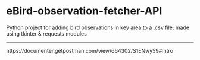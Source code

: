 # eBird-observation-fetcher-API
Python project for adding bird observations in key area to a .csv file;
made using tkinter & requests modules

<hr>
https://documenter.getpostman.com/view/664302/S1ENwy59#intro
